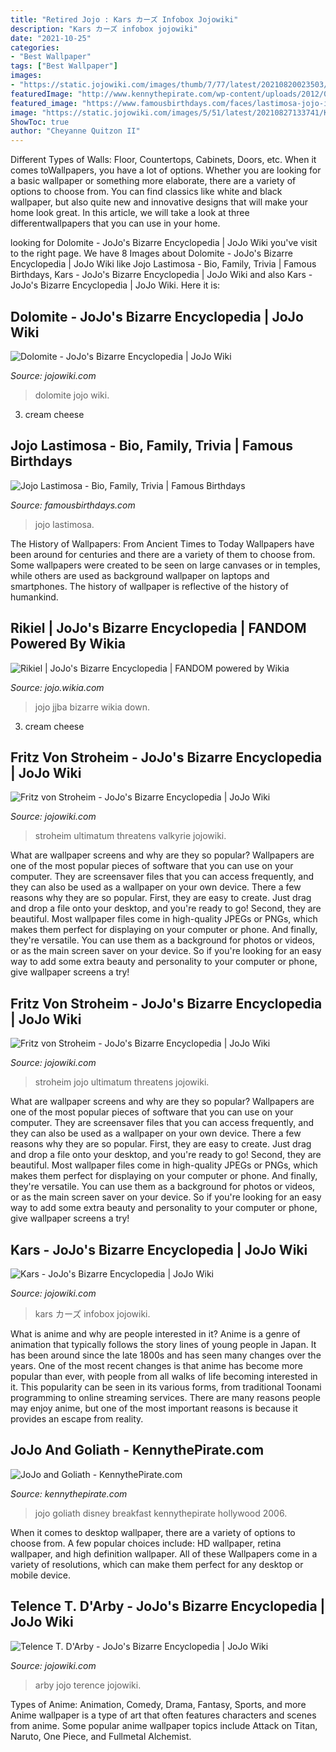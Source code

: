 ```yaml
---
title: "Retired Jojo : Kars カーズ Infobox Jojowiki"
description: "Kars カーズ infobox jojowiki"
date: "2021-10-25"
categories:
- "Best Wallpaper"
tags: ["Best Wallpaper"]
images:
- "https://static.jojowiki.com/images/thumb/7/77/latest/20210820023503/Stroheim_Ultimatum.png/555px-Stroheim_Ultimatum.png"
featuredImage: "http://www.kennythepirate.com/wp-content/uploads/2012/05/jojo-20061.jpg?w=614"
featured_image: "https://www.famousbirthdays.com/faces/lastimosa-jojo-image.jpg"
image: "https://static.jojowiki.com/images/5/51/latest/20210827133741/Kars_Infobox_Anime.png"
ShowToc: true
author: "Cheyanne Quitzon II"
---
```



Different Types of Walls: Floor, Countertops, Cabinets, Doors, etc.
When it comes toWallpapers, you have a lot of options. Whether you are looking for a basic wallpaper or something more elaborate, there are a variety of options to choose from. You can find classics like white and black wallpaper, but also quite new and innovative designs that will make your home look great. In this article, we will take a look at three differentwallpapers that you can use in your home.

	

		
looking for Dolomite - JoJo&#039;s Bizarre Encyclopedia | JoJo Wiki you've visit to the right page. We have 8 Images about Dolomite - JoJo&#039;s Bizarre Encyclopedia | JoJo Wiki like Jojo Lastimosa - Bio, Family, Trivia | Famous Birthdays, Kars - JoJo&#039;s Bizarre Encyclopedia | JoJo Wiki and also Kars - JoJo&#039;s Bizarre Encyclopedia | JoJo Wiki. Here it is:
		
    
## Dolomite - JoJo&#039;s Bizarre Encyclopedia | JoJo Wiki

<img loading=lazy src="https://static.jojowiki.com/images/0/0b/latest/20210103225533/Dolomite_Current_Infobox_Manga.png" onerror="this.onerror=null;this.src='https://tse2.mm.bing.net/th?id=OIP.qFgxzMdZ3xjFs9p7EeoFZAHaGq&amp;pid=15.1';" alt="Dolomite - JoJo&#039;s Bizarre Encyclopedia | JoJo Wiki">

_Source: jojowiki.com_

>dolomite jojo wiki. 

	

3. cream cheese 

    
## Jojo Lastimosa - Bio, Family, Trivia | Famous Birthdays

<img loading=lazy src="https://www.famousbirthdays.com/faces/lastimosa-jojo-image.jpg" onerror="this.onerror=null;this.src='https://tse1.mm.bing.net/th?id=OIP.EPKjgFzSTmHrdPACyVavMAAAAA&amp;pid=15.1';" alt="Jojo Lastimosa - Bio, Family, Trivia | Famous Birthdays">

_Source: famousbirthdays.com_

>jojo lastimosa. 

	

The History of Wallpapers: From Ancient Times to Today
Wallpapers have been around for centuries and there are a variety of them to choose from. Some wallpapers were created to be seen on large canvases or in temples, while others are used as background wallpaper on laptops and smartphones. The history of wallpaper is reflective of the history of humankind.

    
## Rikiel | JoJo&#039;s Bizarre Encyclopedia | FANDOM Powered By Wikia

<img loading=lazy src="https://vignette.wikia.nocookie.net/jjba/images/8/81/Rikiel.png/revision/latest/scale-to-width-down/275?cb=20140827152420" onerror="this.onerror=null;this.src='https://tse4.mm.bing.net/th?id=OIP.ytfz_JPa8ri3UrMaI6__zgAAAA&amp;pid=15.1';" alt="Rikiel | JoJo&#039;s Bizarre Encyclopedia | FANDOM powered by Wikia">

_Source: jojo.wikia.com_

>jojo jjba bizarre wikia down. 

	

3. cream cheese 

    
## Fritz Von Stroheim - JoJo&#039;s Bizarre Encyclopedia | JoJo Wiki

<img loading=lazy src="https://static.jojowiki.com/images/7/77/latest/20210820023503/Stroheim_Ultimatum.png" onerror="this.onerror=null;this.src='https://tse1.mm.bing.net/th?id=OIP.AS-_XvjDhddzJ1v_NMS7RAHaEg&amp;pid=15.1';" alt="Fritz von Stroheim - JoJo&#039;s Bizarre Encyclopedia | JoJo Wiki">

_Source: jojowiki.com_

>stroheim ultimatum threatens valkyrie jojowiki. 

	

What are wallpaper screens and why are they so popular?
Wallpapers are one of the most popular pieces of software that you can use on your computer. They are screensaver files that you can access frequently, and they can also be used as a wallpaper on your own device. There a few reasons why they are so popular. First, they are easy to create. Just drag and drop a file onto your desktop, and you're ready to go! Second, they are beautiful. Most wallpaper files come in high-quality JPEGs or PNGs, which makes them perfect for displaying on your computer or phone. And finally, they're versatile. You can use them as a background for photos or videos, or as the main screen saver on your device. So if you're looking for an easy way to add some extra beauty and personality to your computer or phone, give wallpaper screens a try!

    
## Fritz Von Stroheim - JoJo&#039;s Bizarre Encyclopedia | JoJo Wiki

<img loading=lazy src="https://static.jojowiki.com/images/thumb/7/77/latest/20210820023503/Stroheim_Ultimatum.png/555px-Stroheim_Ultimatum.png" onerror="this.onerror=null;this.src='https://tse1.mm.bing.net/th?id=OIP.ohm2Dn8fkKxlLfa5tMGZigHaEg&amp;pid=15.1';" alt="Fritz von Stroheim - JoJo&#039;s Bizarre Encyclopedia | JoJo Wiki">

_Source: jojowiki.com_

>stroheim jojo ultimatum threatens jojowiki. 

	

What are wallpaper screens and why are they so popular?
Wallpapers are one of the most popular pieces of software that you can use on your computer. They are screensaver files that you can access frequently, and they can also be used as a wallpaper on your own device. There a few reasons why they are so popular. First, they are easy to create. Just drag and drop a file onto your desktop, and you're ready to go! Second, they are beautiful. Most wallpaper files come in high-quality JPEGs or PNGs, which makes them perfect for displaying on your computer or phone. And finally, they're versatile. You can use them as a background for photos or videos, or as the main screen saver on your device. So if you're looking for an easy way to add some extra beauty and personality to your computer or phone, give wallpaper screens a try!

    
## Kars - JoJo&#039;s Bizarre Encyclopedia | JoJo Wiki

<img loading=lazy src="https://static.jojowiki.com/images/5/51/latest/20210827133741/Kars_Infobox_Anime.png" onerror="this.onerror=null;this.src='https://tse4.mm.bing.net/th?id=OIP.h4dhsIsrlFLK1RU0yyj4NAAAAA&amp;pid=15.1';" alt="Kars - JoJo&#039;s Bizarre Encyclopedia | JoJo Wiki">

_Source: jojowiki.com_

>kars カーズ infobox jojowiki. 

	

What is anime and why are people interested in it?
Anime is a genre of animation that typically follows the story lines of young people in Japan. It has been around since the late 1800s and has seen many changes over the years. One of the most recent changes is that anime has become more popular than ever, with people from all walks of life becoming interested in it. This popularity can be seen in its various forms, from traditional Toonami programming to online streaming services. There are many reasons people may enjoy anime, but one of the most important reasons is because it provides an escape from reality.

    
## JoJo And Goliath - KennythePirate.com

<img loading=lazy src="http://www.kennythepirate.com/wp-content/uploads/2012/05/jojo-20061.jpg?w=614" onerror="this.onerror=null;this.src='https://tse1.mm.bing.net/th?id=OIP.6BhI8WZe0Y-yYDCYJ8t3PwHaFj&amp;pid=15.1';" alt="JoJo and Goliath - KennythePirate.com">

_Source: kennythepirate.com_

>jojo goliath disney breakfast kennythepirate hollywood 2006. 

	

When it comes to desktop wallpaper, there are a variety of options to choose from. A few popular choices include: HD wallpaper, retina wallpaper, and high definition wallpaper. All of these Wallpapers come in a variety of resolutions, which can make them perfect for any desktop or mobile device. 

    
## Telence T. D&#039;Arby - JoJo&#039;s Bizarre Encyclopedia | JoJo Wiki

<img loading=lazy src="https://static.jojowiki.com/images/f/f2/latest/20191015215931/Telence_T._D&#039;Arby_Infobox_Manga.png" onerror="this.onerror=null;this.src='https://tse4.mm.bing.net/th?id=OIP.JYwmAFsE_NTpTuVchsev1gAAAA&amp;pid=15.1';" alt="Telence T. D&#039;Arby - JoJo&#039;s Bizarre Encyclopedia | JoJo Wiki">

_Source: jojowiki.com_

>arby jojo terence jojowiki. 

	

Types of Anime: Animation, Comedy, Drama, Fantasy, Sports, and more
Anime wallpaper is a type of art that often features characters and scenes from anime. Some popular anime wallpaper topics include Attack on Titan, Naruto, One Piece, and Fullmetal Alchemist.

